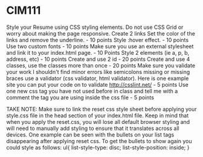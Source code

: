 # CIM111

Style your Resume using CSS styling elements. Do not use CSS Grid or worry about making the page responsive.
Create 2 links
Set the color of the links and remove the underline. - 10 points
Style :hover effect. - 10 points
Use two custom fonts - 10 points
Make sure you use an external stylesheet and link it to your index.html page. - 10 Points
Style 2 elements (ie a, p, b, address, etc) - 10 points
Create and use 2 id - 20 points
Create and use 4 classes, use the classes more than once - 20 points
Make sure you validate your work I shouldn't find minor errors like semicolons missing or missing braces use a validator (css validator, html validator). Here is one example site you can put your code on to validate  http://csslint.net/ - 5 points
Use one new css tag you have not used before in class and tell me with a comment the tag you are using inside the css file - 5 points


TAKE NOTE: Make sure to link the reset css style sheet before applying your style.css file in the head section of your index.html file. Keep in mind that when you apply the reset.css, you will lose all default browser styling and will need to manually add styling to ensure that it translates across all devices. One example can be seen with the bullets on your list tags disappearing after applying reset css. To get the bullets to show again you could style as follows: 
ul{
  list-style-type: disc; 
   list-style-position: inside; 
}
